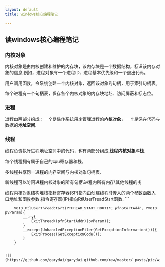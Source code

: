 ```yaml
---
layout: default
title: windows核心编程笔记

---
```


## 读windows核心编程笔记

### 内核对象
内核对象是由内核创建和维护的内存块，该内存块是一个数据结构，标识该内存对象的信息.例如，进程对象有一个进程ID、进程基本优先级和一个退出代码。   

用户调用函数，令系统创建一个内核对象，返回该对象的句柄，用于索引句柄表。  

每个进程有一个句柄表，保存各个内核对象的内存块地址、访问屏蔽和标志位。   

### 进程
进程由两部分组成：一个是操作系统用来管理进程的**内核对象**，一个是保存代码与数据的**地址空间**.    
### 线程
线程负责执行进程地址空间中的代码，也有两部分组成,**线程内核对象**与**栈**.   

每个线程拥有属于自己的cpu寄存器和栈。  

多线程共享同一进程的内存空间与内核对象句柄表.       

新线程可以访问进程内核对象的所有句柄\进程内所有内存\其他线程的栈    

线程内核对象结构堆栈指针寄存器(SP)指向由创建线程时传入的两个参数函数入口地址和函数参数.指令寄存器(IP)指向RtlUserTreadStart函数.  ```  


		VOID RtlUserThreadStart(PTHREAD_START_ROUTINE pfnStartAddr, PVOID pvParam){	
			__try{
				ExitThread((pfnStartAddr)(pvParam));
			}
			__except(UnhandledExceptionFiler(GetExceptionInformation())){
				ExitProcess(GetExceptionCode());
			}
		}  
```

![](https://github.com/garydai/garydai.github.com/raw/master/_posts/pic/windows_thread.PNG)
    